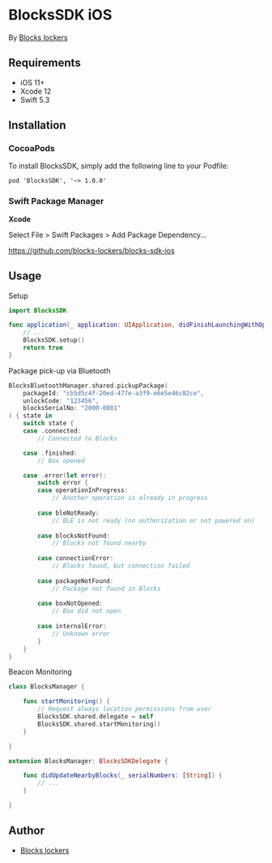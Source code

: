 # BlocksSDK iOS

By [Blocks lockers](https://blockslockers.com/)

## Requirements

* iOS 11+
* Xcode 12
* Swift 5.3

## Installation

### CocoaPods

To install BlocksSDK, simply add the following line to your Podfile:

    pod 'BlocksSDK', '~> 1.0.0'

### Swift Package Manager

**Xcode**

Select File > Swift Packages > Add Package Dependency...

https://github.com/blocks-lockers/blocks-sdk-ios

## Usage

Setup
```swift
import BlocksSDK

func application(_ application: UIApplication, didFinishLaunchingWithOptions launchOptions: [UIApplication.LaunchOptionsKey: Any]?) -> Bool {
    // ...
    BlocksSDK.setup()
    return true
}
```

Package pick-up via Bluetooth
```swift
BlocksBluetoothManager.shared.pickupPackage(
    packageId: "cb5d5c4f-20ed-477e-a3f9-e6e5e46c82ce",
    unlockCode: "123456",
    blocksSerialNo: "2000-0001"
) { state in
    switch state {
    case .connected:
        // Connected to Blocks

    case .finished:
        // Box opened

    case .error(let error):
        switch error {
		case operationInProgress:
			// Another operation is already in progress
			
		case bleNotReady:
			// BLE is not ready (no authorization or not powered on)
		
		case blocksNotFound:
			// Blocks not found nearby
		
		case connectionError:
			// Blocks found, but connection failed
		
		case packageNotFound:
			// Package not found in Blocks
		
		case boxNotOpened:
			// Box did not open
		
		case internalError:
			// Unknown error
        }
    }	
}
```

Beacon Monitoring
```swift
class BlocksManager {

    func startMonitoring() {
        // Request always location permissions from user
        BlocksSDK.shared.delegate = self
        BlocksSDK.shared.startMonitoring()
    }

}

extension BlocksManager: BlocksSDKDelegate {

    func didUpdateNearbyBlocks(_ serialNumbers: [String]) {
        // ...
    }

}
```

## Author

* [Blocks lockers](https://github.com/blocks-lockers)

